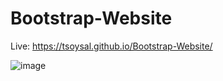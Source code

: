 # Bootstrap-Website

Live: https://tsoysal.github.io/Bootstrap-Website/

![image](https://github.com/tsoysal/Bootstrap-Website/assets/137247868/811dbf30-835a-4abf-9a01-b992694845da)
